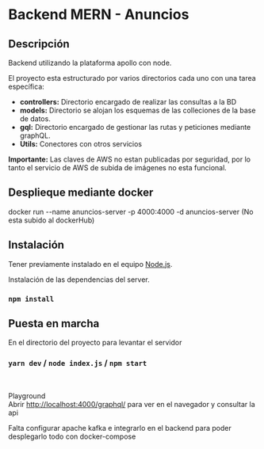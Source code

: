 # Backend MERN - Anuncios

## Descripción
Backend utilizando la plataforma apollo con node.

El proyecto esta estructurado por varios directorios cada uno con una tarea específica:

- **controllers:** Directorio encargado de realizar las consultas a la BD
- **models:** Directorio se alojan los esquemas de las colleciones de la base de datos.
- **gql:** Directorio encargado de gestionar las rutas y peticiones mediante graphQL.
- **Utils:** Conectores con otros servicios

**Importante:** Las claves de AWS no estan publicadas por seguridad, por lo tanto el servicio de AWS de subida de imágenes no esta funcional.

## Desplieque mediante docker

docker run --name anuncios-server -p 4000:4000 -d anuncios-server
(No esta subido al dockerHub)

## Instalación
Tener previamente instalado en el equipo [Node.js](https://nodejs.org/es/). 

Instalación de las dependencias del server.

### `npm install`

## Puesta en marcha

En el directorio del proyecto para levantar el servidor

### `yarn dev` / `node index.js` / `npm start`
<br />

Playground<br />
Abrir [http://localhost:4000/graphql/](http://localhost:4000/graphql/) para ver en el navegador y consultar la api
<br />

Falta configurar apache kafka e integrarlo en el backend para poder desplegarlo todo con docker-compose
